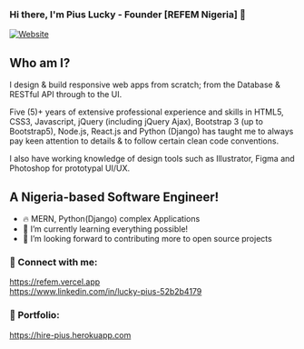 ### Hi there, I'm Pius Lucky - Founder [REFEM Nigeria] 👋

[![Website](https://img.shields.io/website?label=https://refem.vercel.app&style=for-the-badge&url=https://refem.vercel.app)](https://refem.vercel.app)

## Who am I?
I design & build responsive web apps from scratch; from the Database & RESTful API through to the UI.

Five (5)+ years of extensive professional experience and skills in HTML5, CSS3, Javascript, jQuery (including jQuery Ajax), Bootstrap 3 (up to Bootstrap5), Node.js, React.js and Python (Django) has taught me to always pay keen attention to details & to follow certain clean code conventions.

I also have working knowledge of design tools such as Illustrator, Figma and Photoshop for prototypal UI/UX. 


## A Nigeria-based Software Engineer!

- 🔥 MERN, Python(Django) complex Applications 
- 🌱 I’m currently learning everything possible!
- 🚀 I’m looking forward to contributing more to open source projects



### 🤙 Connect with me:

https://refem.vercel.app <br />
https://www.linkedin.com/in/lucky-pius-52b2b4179


### 🐐 Portfolio: 
https://hire-pius.herokuapp.com
<br />

